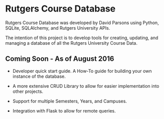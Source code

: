 # Rutgers Course Database

Rutgers Course Database was developed by David Parsons using Python, SQLite, SQLAlchemy, and Rutgers University APIs.

The intention of this project is to develop tools for creating, updating, and managing a database of all the Rutgers University Course Data.

## Coming Soon - As of August 2016

- Developer quick start guide. A How-To guide for building your own instance of the database.

- A more extensive CRUD Library to allow for easier implementation into other projects.

- Support for multiple Semesters, Years, and Campuses.

- Integration with Flask to allow for remote queries.